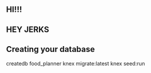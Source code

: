 
## HI!!!

## HEY JERKS

## Creating your database
createdb food_planner
knex migrate:latest
knex seed:run
